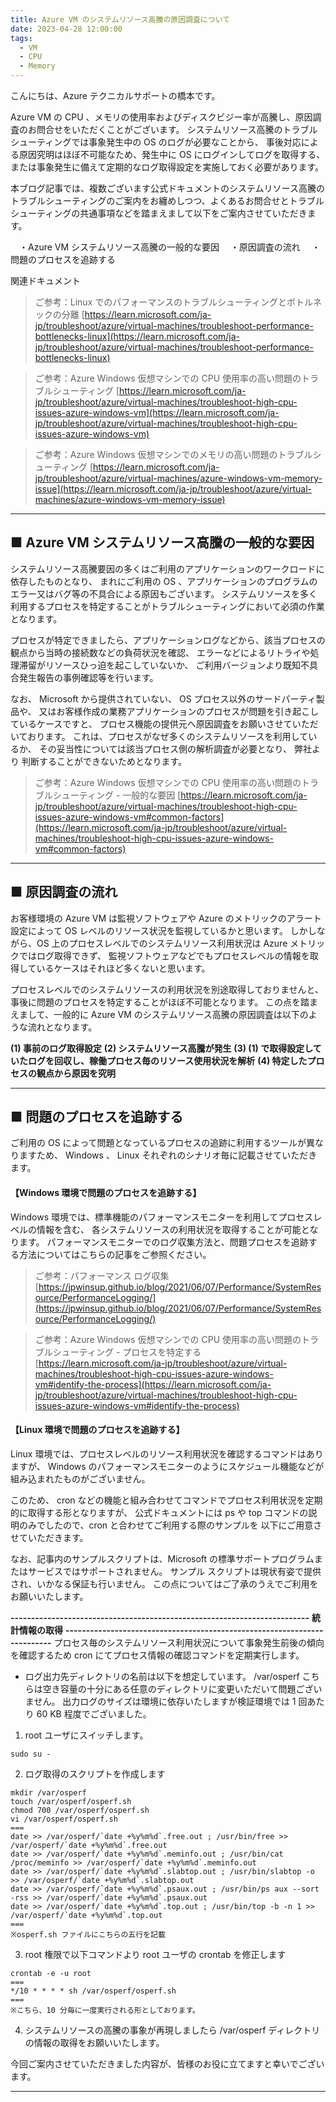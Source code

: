 ```yaml
---
title: Azure VM のシステムリソース高騰の原因調査について
date: 2023-04-28 12:00:00
tags:
  - VM
  - CPU
  - Memory
---
```


こんにちは、Azure テクニカルサポートの橋本です。

Azure VM の CPU 、メモリの使用率およびディスクビジー率が高騰し、原因調査のお問合せをいただくことがございます。
システムリソース高騰のトラブルシューティングでは事象発生中の OS のログが必要なことから、
事後対応による原因究明はほぼ不可能なため、発生中に OS にログインしてログを取得する、または事象発生に備えて定期的なログ取得設定を実施しておく必要があります。

本ブログ記事では、複数ございます公式ドキュメントのシステムリソース高騰のトラブルシューティングのご案内をお纏めしつつ、よくあるお問合せとトラブルシューティングの共通事項などを踏まえまして以下をご案内させていただきます。

<!-- more -->

　・Azure VM システムリソース高騰の一般的な要因
　・原因調査の流れ
　・問題のプロセスを追跡する

関連ドキュメント

> ご参考：Linux でのパフォーマンスのトラブルシューティングとボトルネックの分離
> [https://learn.microsoft.com/ja-jp/troubleshoot/azure/virtual-machines/troubleshoot-performance-bottlenecks-linux](https://learn.microsoft.com/ja-jp/troubleshoot/azure/virtual-machines/troubleshoot-performance-bottlenecks-linux)

> ご参考：Azure Windows 仮想マシンでの CPU 使用率の高い問題のトラブルシューティング
> [https://learn.microsoft.com/ja-jp/troubleshoot/azure/virtual-machines/troubleshoot-high-cpu-issues-azure-windows-vm](https://learn.microsoft.com/ja-jp/troubleshoot/azure/virtual-machines/troubleshoot-high-cpu-issues-azure-windows-vm)

> ご参考：Azure Windows 仮想マシンでのメモリの高い問題のトラブルシューティング
> [https://learn.microsoft.com/ja-jp/troubleshoot/azure/virtual-machines/azure-windows-vm-memory-issue](https://learn.microsoft.com/ja-jp/troubleshoot/azure/virtual-machines/azure-windows-vm-memory-issue)


---

## ■ Azure VM システムリソース高騰の一般的な要因

システムリソース高騰要因の多くはご利用のアプリケーションのワークロードに依存したものとなり、
まれにご利用の OS 、アプリケーションのプログラムのエラー又はバグ等の不具合による原因もございます。
システムリソースを多く利用するプロセスを特定することがトラブルシューティングにおいて必須の作業となります。

プロセスが特定できましたら、アプリケーションログなどから、該当プロセスの観点から当時の接続数などの負荷状況を確認、
エラーなどによるリトライや処理滞留がリソースひっ迫を起こしていないか、
ご利用バージョンより既知不具合発生報告の事例確認等を行います。

なお、 Microsoft から提供されていない、 OS プロセス以外のサードパーティ製品や、
又はお客様作成の業務アプリケーションのプロセスが問題を引き起こしているケースですと、
プロセス機能の提供元へ原因調査をお願いさせていただいております。
これは、プロセスがなぜ多くのシステムリソースを利用しているか、
その妥当性については該当プロセス側の解析調査が必要となり、
弊社より  判断することができないためとなります。

> ご参考：Azure Windows 仮想マシンでの CPU 使用率の高い問題のトラブルシューティング - 一般的な要因
> [https://learn.microsoft.com/ja-jp/troubleshoot/azure/virtual-machines/troubleshoot-high-cpu-issues-azure-windows-vm#common-factors](https://learn.microsoft.com/ja-jp/troubleshoot/azure/virtual-machines/troubleshoot-high-cpu-issues-azure-windows-vm#common-factors)

---

## ■ 原因調査の流れ

お客様環境の Azure VM は監視ソフトウェアや Azure のメトリックのアラート設定によって
OS レベルのリソース状況を監視しているかと思います。
しかしながら、OS 上のプロセスレベルでのシステムリソース利用状況は Azure メトリックではログ取得できず、
監視ソフトウェアなどでもプロセスレベルの情報を取得しているケースはそれほど多くないと思います。

プロセスレベルでのシステムリソースの利用状況を別途取得しておりませんと、
事後に問題のプロセスを特定することがほぼ不可能となります。
この点を踏まえまして、一般的に Azure VM のシステムリソース高騰の原因調査は以下のような流れとなります。

  **(1) 事前のログ取得設定**
  **(2) システムリソース高騰が発生**
  **(3) (1) で取得設定していたログを回収し、稼働プロセス毎のリソース使用状況を解析**
  **(4) 特定したプロセスの観点から原因を究明**

---

## ■ 問題のプロセスを追跡する

ご利用の OS によって問題となっているプロセスの追跡に利用するツールが異なりますため、 
Windows 、 Linux それぞれのシナリオ毎に記載させていただきます。

#### 【Windows 環境で問題のプロセスを追跡する】

Windows 環境では、標準機能のパフォーマンスモニターを利用してプロセスレベルの情報を含む、
各システムリソースの利用状況を取得することが可能となります。
パフォーマンスモニターでのログ収集方法と、問題プロセスを追跡する方法についてはこちらの記事をご参照ください。

> ご参考：パフォーマンス ログ収集
> [https://jpwinsup.github.io/blog/2021/06/07/Performance/SystemResource/PerformanceLogging/](https://jpwinsup.github.io/blog/2021/06/07/Performance/SystemResource/PerformanceLogging/)

> ご参考：Azure Windows 仮想マシンでの CPU 使用率の高い問題のトラブルシューティング - プロセスを特定する
> [https://learn.microsoft.com/ja-jp/troubleshoot/azure/virtual-machines/troubleshoot-high-cpu-issues-azure-windows-vm#identify-the-process](https://learn.microsoft.com/ja-jp/troubleshoot/azure/virtual-machines/troubleshoot-high-cpu-issues-azure-windows-vm#identify-the-process)


#### 【Linux 環境で問題のプロセスを追跡する】

Linux 環境では、プロセスレベルのリソース利用状況を確認するコマンドはありますが、
Windows のパフォーマンスモニターのようにスケジュール機能などが組み込まれたものがございません。

このため、 cron などの機能と組み合わせてコマンドでプロセス利用状況を定期的に取得する形となりますが、
公式ドキュメントには ps や top コマンドの説明のみでしたので、cron と合わせてご利用する際のサンプルを
以下にご用意させていただきます。

なお、記事内のサンプルスクリプトは、Microsoft の標準サポートプログラムまたはサービスではサポートされません。
サンプル スクリプトは現状有姿で提供され、いかなる保証も行いません。
この点についてはご了承のうえでご利用をお願いいたします。

**-------------------------------------------------------------------------**
**統計情報の取得**
**-------------------------------------------------------------------------**
プロセス毎のシステムリソース利用状況について事象発生前後の傾向を確認するため
cron にてプロセス情報の確認コマンドを定期実行します。

- ログ出力先ディレクトリの名前は以下を想定しています。
/var/osperf
こちらは空き容量の十分にある任意のディレクトリに変更いただいて問題ございません。
出力ログのサイズは環境に依存いたしますが検証環境では 1 回あたり 60 KB 程度でございました。

1. root ユーザにスイッチします。
```
sudo su -
```

2. ログ取得のスクリプトを作成します
```
mkdir /var/osperf
touch /var/osperf/osperf.sh
chmod 700 /var/osperf/osperf.sh
vi /var/osperf/osperf.sh
===
date >> /var/osperf/`date +%y%m%d`.free.out ; /usr/bin/free >> /var/osperf/`date +%y%m%d`.free.out
date >> /var/osperf/`date +%y%m%d`.meminfo.out ; /usr/bin/cat /proc/meminfo >> /var/osperf/`date +%y%m%d`.meminfo.out
date >> /var/osperf/`date +%y%m%d`.slabtop.out ; /usr/bin/slabtop -o >> /var/osperf/`date +%y%m%d`.slabtop.out
date >> /var/osperf/`date +%y%m%d`.psaux.out ; /usr/bin/ps aux --sort -rss >> /var/osperf/`date +%y%m%d`.psaux.out
date >> /var/osperf/`date +%y%m%d`.top.out ; /usr/bin/top -b -n 1 >> /var/osperf/`date +%y%m%d`.top.out
===
※osperf.sh ファイルにこちらの五行を記載
```

3. root 権限で以下コマンドより root ユーザの crontab を修正します
```
crontab -e -u root
===
*/10 * * * * sh /var/osperf/osperf.sh
===
※こちら、10 分毎に一度実行される形としております。
```
 
4. システムリソースの高騰の事象が再現しましたら
/var/osperf ディレクトリの情報の取得をお願いいたします。

今回ご案内させていただきました内容が、皆様のお役に立てますと幸いでございます。

---

